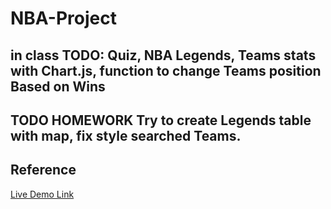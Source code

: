 # NBA-Project

## in class TODO:  Quiz, NBA Legends, Teams stats with Chart.js, function to change Teams position Based on Wins

## TODO HOMEWORK Try to create Legends table with map, fix style searched Teams.

## Reference 

[Live Demo Link](https://nba-project-2024.netlify.app/)
